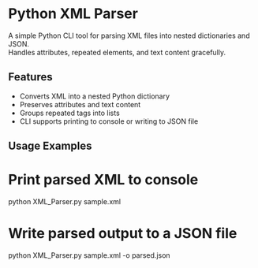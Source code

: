 # Python XML Parser

A simple Python CLI tool for parsing XML files into nested dictionaries and JSON.  
Handles attributes, repeated elements, and text content gracefully.

## Features
- Converts XML into a nested Python dictionary
- Preserves attributes and text content
- Groups repeated tags into lists
- CLI supports printing to console or writing to JSON file

## Usage Examples
# Print parsed XML to console
python XML_Parser.py sample.xml

# Write parsed output to a JSON file
python XML_Parser.py sample.xml -o parsed.json
